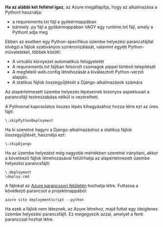 **Ha az alábbi két feltétel igaz**, az Azure megállapítja, hogy az alkalmazása a Pythont használja:

- a requirements.txt fájl a gyökérmappában
- bármely .py fájl a gyökérmappában VAGY egy runtime.txt fájl, amely a Pythont adja meg

Ebben az esetben egy Python-specifikus üzembe helyezési parancsfájllal elvégzi a fájlok szabványos szinkronizálását, valamint egyéb Python-műveleteket, többek között:

- A virtuális környezet automatikus felügyeletét
- A requirements.txt fájlban felsorolt csomagok pippel történő telepítését
- A megfelelő web.config létrehozását a kiválasztott Python-verzió alapján.
- A statikus fájlok összegyűjtését a Django-alkalmazások számára

Az alapértelmezett üzembe helyezés lépéseinek bizonyos aspektusait a parancsfájl testreszabása nélkül is vezérelheti.

A Pythonnal kapcsolatos összes lépés kihagyásához hozza létre ezt az üres fájlt:

    \.skipPythonDeployment

Ha ki szeretné hagyni a Django-alkalmazáshoz a statikus fájlok összegyűjtését, használja ezt:

    \.skipDjango 

Ha az üzembe helyezést még nagyobb mértékben szeretné irányítani, akkor a következő fájlok létrehozásával felülírhatja az alapértelmezett üzembe helyezési parancsfájlt:

    \.deployment
    \deploy.cmd

A fájlokat az [Azure parancssori felületén][] hozhatja létre.  Futtassa a következő parancsot a projektmappából:

    azure site deploymentscript --python

Ha ezek a fájlok nem léteznek, az Azure létrehoz, majd futtat egy ideiglenes üzembe helyezési parancsfájlt.  Ez megegyezik azzal, amelyet a fenti paranccsal hozhat létre.

[Azure parancssori felületén]: http://azure.microsoft.com/downloads/


<!--HONumber=Sep16_HO4-->


